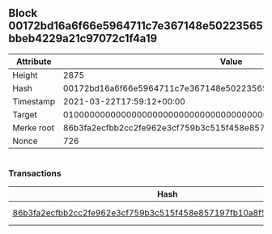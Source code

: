 ## Block 00172bd16a6f66e5964711c7e367148e50223565bbeb4229a21c97072c1f4a19

Attribute | Value
--- | ---
Height | 2875
Hash | 00172bd16a6f66e5964711c7e367148e50223565bbeb4229a21c97072c1f4a19
Timestamp | 2021-03-22T17:59:12+00:00
Target | 0100000000000000000000000000000000000000000000000000000000000000
Merke root | 86b3fa2ecfbb2cc2fe962e3cf759b3c515f458e857197fb10a8f5095ed0ae137
Nonce | 726

```

```

### Transactions

Hash | Amount
--- | ---
[86b3fa2ecfbb2cc2fe962e3cf759b3c515f458e857197fb10a8f5095ed0ae137](86b3fa2ecfbb2cc2fe962e3cf759b3c515f458e857197fb10a8f5095ed0ae137.md) | 10.00000000 SKEPTI 

